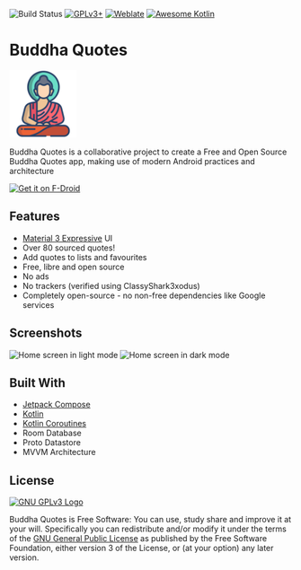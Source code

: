 ![Build Status](https://github.com/bandev/buddha-quotes/actions/workflows/android.yml/badge.svg) [![GPLv3+](https://img.shields.io/badge/license-GPL--3.0+-informational)](https://github.com/BanDev/Buddha-Quotes/blob/main/LICENSE.md) [![Weblate](https://img.shields.io/weblate/progress/buddha-quotes)](https://hosted.weblate.org/engage/buddha-quotes) [![Awesome Kotlin](https://kotlin.link/awesome-kotlin.svg)](https://github.com/KotlinBy/awesome-kotlin)

# Buddha Quotes

<img alt="Buddha Quotes logo" src="assets/buddha.svg" width="120"/>

Buddha Quotes is a collaborative project to create a Free and Open Source Buddha Quotes app, making
use of modern Android practices and architecture

[<img src="https://fdroid.gitlab.io/artwork/badge/get-it-on.png" alt="Get it on F-Droid" height="80" />](https://f-droid.org/packages/org.bandev.buddhaquotes)

## Features

* [Material 3 Expressive](https://m3.material.io/blog/building-with-m3-expressive) UI
* Over 80 sourced quotes!
* Add quotes to lists and favourites
* Free, libre and open source
* No ads
* No trackers (verified using ClassyShark3xodus)
* Completely open-source - no non-free dependencies like Google services

## Screenshots

<img alt="Home screen in light mode" src="https://github.com/user-attachments/assets/aff31836-3be5-43a5-b389-80d41e06bbf4" height="750"/>
<img alt="Home screen in dark mode" src="https://github.com/user-attachments/assets/b238765a-8752-46ed-8d36-b8f74d44be44" height="750"/>

## Built With

* [Jetpack Compose](https://developer.android.com/jetpack/compose)
* [Kotlin](https://kotlinlang.org/)
* [Kotlin Coroutines](https://github.com/Kotlin/kotlinx.coroutines)
* Room Database
* Proto Datastore
* MVVM Architecture

## License

[![GNU GPLv3 Logo](https://www.gnu.org/graphics/gplv3-127x51.png)](http://www.gnu.org/licenses/gpl-3.0.en.html)

Buddha Quotes is Free Software: You can use, study share and improve it at your will.
Specifically you can redistribute and/or modify it under the terms of
the [GNU General Public License](http://www.gnu.org/licenses/gpl-3.0.en.html) as published by the
Free Software Foundation, either version 3 of the License, or (at your option) any later version.
